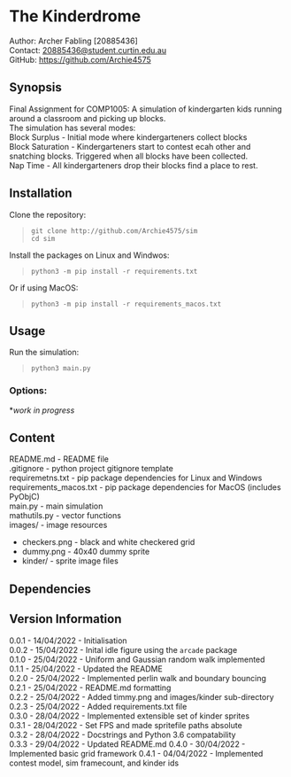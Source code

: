 The Kinderdrome
===============
Author: Archer Fabling \[20885436\]  
Contact:  <20885436@student.curtin.edu.au>  
GitHub: https://github.com/Archie4575

## Synopsis

Final Assignment for COMP1005:
A simulation of kindergarten kids running around a classroom and picking up blocks.  
The simulation has several modes:  
Block Surplus - Initial mode where kindergarteners collect blocks  
Block Saturation - Kindergarteners start to contest ecah other and snatching blocks. Triggered when all blocks have been collected.  
Nap Time - All kindergarteners drop their blocks find a place to rest.  

## Installation

Clone the repository:
>`git clone http://github.com/Archie4575/sim`  
>`cd sim`  

Install the packages on Linux and Windwos:  
>`python3 -m pip install -r requirements.txt`  

Or if using MacOS:  
>`python3 -m pip install -r requirements_macos.txt`  

## Usage

Run the simulation:
>`python3 main.py`

### Options:  

**work in progress*


## Content

README.md - README file  
.gitignore - python project gitignore template  
requiremetns.txt - pip package dependencies for Linux and Windows  
requirements_macos.txt - pip package dependencies for MacOS (includes PyObjC)  
main.py - main simulation  
mathutils.py - vector functions  
images/ - image resources  
- checkers.png - black and white checkered grid 
- dummy.png - 40x40 dummy sprite  
- kinder/ - sprite image files  

## Dependencies

## Version Information
0.0.1 - 14/04/2022 - Initialisation  
0.0.2 - 15/04/2022 - Inital idle figure using the `arcade` package  
0.1.0 - 25/04/2022 - Uniform and Gaussian random walk implemented  
0.1.1 - 25/04/2022 - Updated the README  
0.2.0 - 25/04/2022 - Implemented perlin walk and boundary bouncing  
0.2.1 - 25/04/2022 - README.md formatting  
0.2.2 - 25/04/2022 - Added timmy.png and images/kinder sub-directory  
0.2.3 - 25/04/2022 - Added requirements.txt file  
0.3.0 - 28/04/2022 - Implemented extensible set of kinder sprites  
0.3.1 - 28/04/2022 - Set FPS and made spritefile paths absolute  
0.3.2 - 28/04/2022 - Docstrings and Python 3.6 compatability  
0.3.3 - 29/04/2022 - Updated README.md
0.4.0 - 30/04/2022 - Implemented basic grid framework
0.4.1 - 04/04/2022 - Implemented contest model, sim framecount, and kinder ids